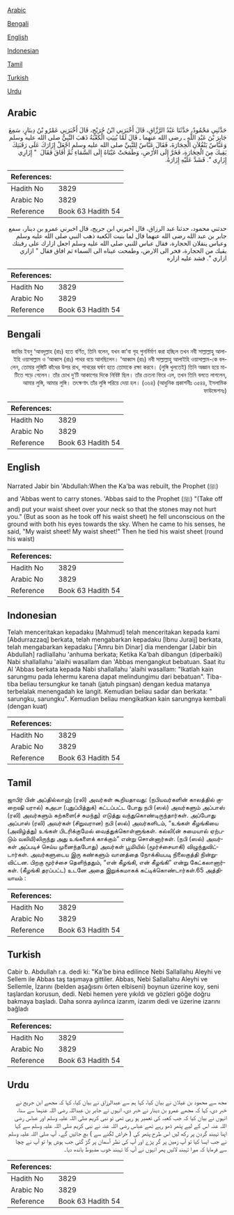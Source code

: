 [Arabic](#arabic)

[Bengali](#bengali)

[English](#english)

[Indonesian](#indonesian)

[Tamil](#tamil)

[Turkish](#turkish)

[Urdu](#urdu)

## Arabic


<div dir="rtl" lang="ar" style={{fontSize:'larger',backgroundColor:'#f8f9fa',padding:20}}>
حَدَّثَنِي مَحْمُودٌ، حَدَّثَنَا عَبْدُ الرَّزَّاقِ، قَالَ أَخْبَرَنِي ابْنُ جُرَيْجٍ، قَالَ أَخْبَرَنِي عَمْرُو بْنُ دِينَارٍ، سَمِعَ جَابِرَ بْنَ عَبْدِ اللَّهِ ـ رضى الله عنهما ـ قَالَ لَمَّا بُنِيَتِ الْكَعْبَةُ ذَهَبَ النَّبِيُّ صلى الله عليه وسلم وَعَبَّاسٌ يَنْقُلاَنِ الْحِجَارَةَ، فَقَالَ عَبَّاسٌ لِلنَّبِيِّ صلى الله عليه وسلم اجْعَلْ إِزَارَكَ عَلَى رَقَبَتِكَ يَقِيكَ مِنَ الْحِجَارَةِ، فَخَرَّ إِلَى الأَرْضِ، وَطَمَحَتْ عَيْنَاهُ إِلَى السَّمَاءِ ثُمَّ أَفَاقَ فَقَالَ ‏ "‏ إِزَارِي إِزَارِي ‏"‏‏.‏ فَشَدَّ عَلَيْهِ إِزَارَهُ‏.‏
</div>
<div style={{backgroundColor:'#f8f9fa',padding:20, marginBottom: 10}}><table> <thead> <tr> <th>References:</th> <th></th> </tr> </thead> <tbody><tr><td>Hadith No</td><td>3829</td></tr><tr><td>Arabic No</td><td>3829</td></tr><tr><td>Reference</td><td>Book 63 Hadith 54</td></tr></tbody></table></div>


<div dir="rtl" lang="ar" style={{fontSize:'larger',backgroundColor:'#f8f9fa',padding:20}}>
حدثني محمود، حدثنا عبد الرزاق، قال اخبرني ابن جريج، قال اخبرني عمرو بن دينار، سمع جابر بن عبد الله رضى الله عنهما قال لما بنيت الكعبة ذهب النبي صلى الله عليه وسلم وعباس ينقلان الحجارة، فقال عباس للنبي صلى الله عليه وسلم اجعل ازارك على رقبتك يقيك من الحجارة، فخر الى الارض، وطمحت عيناه الى السماء ثم افاق فقال " ازاري ازاري ". فشد عليه ازاره
</div>
<div style={{backgroundColor:'#f8f9fa',padding:20, marginBottom: 10}}><table> <thead> <tr> <th>References:</th> <th></th> </tr> </thead> <tbody><tr><td>Hadith No</td><td>3829</td></tr><tr><td>Arabic No</td><td>3829</td></tr><tr><td>Reference</td><td>Book 63 Hadith 54</td></tr></tbody></table></div>

## Bengali


<div dir="rtl" lang="bn" style={{fontSize:'larger',backgroundColor:'#f8f9fa',padding:20}}>
জাবির ইবনু ‘আবদুল্লাহ (রাঃ) হতে বর্ণিত, তিনি বলেন, যখন কা’বা গৃহ পুনর্নির্মাণ করা হচ্ছিল তখন নবী সাল্লাল্লাহু আলাইহি ওয়াসাল্লাম ও ‘আব্বাস (রাঃ) পাথর বয়ে আনছিলেন। ‘আব্বাস (রাঃ) নবী সাল্লাল্লাহু আলাইহি ওয়াসাল্লাম-কে বললেন, তোমার লুঙ্গিটি কাঁধের উপর রাখ, পাথরের ঘর্ষণ হতে তোমাকে রক্ষা করবে। (লুঙ্গি খুলতেই) তিনি অজ্ঞান হয়ে মাটিতে পড়ে গেলেন। তাঁর চোখ দু’টি আকাশের দিকে নিবিষ্ট ছিল। তাঁর চেতনা ফিরে এল, তখন তিনি বলতে লাগলেন, আমার লুঙ্গি, আমার লুঙ্গি। তৎক্ষণাৎ তাঁর লুঙ্গি পরিয়ে দেয়া হল। (৩৬৪) (আধুনিক প্রকাশনীঃ ৩৫৪৪, ইসলামিক ফাউন্ডেশনঃ)
</div>
<div style={{backgroundColor:'#f8f9fa',padding:20, marginBottom: 10}}><table> <thead> <tr> <th>References:</th> <th></th> </tr> </thead> <tbody><tr><td>Hadith No</td><td>3829</td></tr><tr><td>Arabic No</td><td>3829</td></tr><tr><td>Reference</td><td>Book 63 Hadith 54</td></tr></tbody></table></div>

## English


<div dir="ltr" lang="en" style={{fontSize:'larger',backgroundColor:'#f8f9fa',padding:20}}>
Narrated Jabir bin 'Abdullah:When the Ka'ba was rebuilt, the Prophet (ﷺ) and 'Abbas went to carry stones. 'Abbas said to the Prophet (ﷺ) "(Take off and) put your waist sheet over your neck so that the stones may not hurt you." (But as soon as he took off his waist sheet) he fell unconscious on the ground with both his eyes towards the sky. When he came to his senses, he said, "My waist sheet! My waist sheet!" Then he tied his waist sheet (round his waist)
</div>
<div style={{backgroundColor:'#f8f9fa',padding:20, marginBottom: 10}}><table> <thead> <tr> <th>References:</th> <th></th> </tr> </thead> <tbody><tr><td>Hadith No</td><td>3829</td></tr><tr><td>Arabic No</td><td>3829</td></tr><tr><td>Reference</td><td>Book 63 Hadith 54</td></tr></tbody></table></div>

## Indonesian


<div dir="ltr" lang="id" style={{fontSize:'larger',backgroundColor:'#f8f9fa',padding:20}}>
Telah menceritakan kepadaku [Mahmud] telah menceritakan kepada kami [Abdurrazzaq] berkata, telah mengabarkan kepadaku [Ibnu Juraij] berkata, telah mengabarkan kepadaku ['Amru bin Dinar] dia mendengar [Jabir bin Abdullah] radliallahu 'anhuma berkata; Ketika Ka'bah dibangun (diperbaiki) Nabi shallallahu 'alaihi wasallam dan 'Abbas mengangkut bebatuan. Saat itu Al 'Abbas berkata kepada Nabi shallallahu 'alaihi wasallam: "Ikatlah kain sarungmu pada lehermu karena dapat melindungimu dari bebatuan". Tiba-tiba beliau tersungkur ke tanah (jatuh pingsan) dengan kedua matanya terbelalak menengadah ke langit. Kemudian beliau sadar dan berkata: " sarungku, sarungku". Kemudian beliau mengikatkan kain sarungnya kembali (dengan kuat)
</div>
<div style={{backgroundColor:'#f8f9fa',padding:20, marginBottom: 10}}><table> <thead> <tr> <th>References:</th> <th></th> </tr> </thead> <tbody><tr><td>Hadith No</td><td>3829</td></tr><tr><td>Arabic No</td><td>3829</td></tr><tr><td>Reference</td><td>Book 63 Hadith 54</td></tr></tbody></table></div>

## Tamil


<div dir="ltr" lang="ta" style={{fontSize:'larger',backgroundColor:'#f8f9fa',padding:20}}>
ஜாபிர் பின் அப்தில்லாஹ் (ரலி) அவர்கள் கூறியதாவது: (நபியவர்களின் காலத்தில் குறைஷி யரால்) கஅபா (புதுப்பித்துக்) கட்டப்பட்ட போது நபி (ஸல்) அவர்களும் அப்பாஸ் (ரலி) அவர்களும் கற்களை(ச் சுமந்து) எடுத்து வந்துகொண்டிருந்தார்கள். அப்போது அப்பாஸ் (ரலி) அவர்கள் (சிறுவரான) நபி (ஸல்) அவர்களிடம், “உங்கள் கீழங்கியை (அவிழ்த்து) உங்கள் பிடரிக்குமேல் வைத்துக்கொள்ளுங்கள். கல்லி(ன் சுமையால் ஏற்படும் வலியி)லிருந்து அது உங்களைக் காக்கும்” என்று சொன்னார்கள். (நபி (ஸல்) அவர்கள் அப்படிச் செய்ய முனைந்தபோது) அவர்கள் பூமியில் (மூர்ச்சையாகி) விழுந்துவிட்டார்கள். அவர்களுடைய இரு கண்களும் வானத்தை நோக்கியபடி நிலைகுத்தி நின்றுவிட்டன. பிறகு மூர்ச்சை தெளிந்ததும், “என் கீழங்கி, என் கீழங்கி” என்று கேட்கலானார்கள். (கீழங்கி தரப்பட்ட) உடனே அதை இறுக்கமாகக் கட்டிக்கொண்டார்கள்.65 அத்தியாயம் :
</div>
<div style={{backgroundColor:'#f8f9fa',padding:20, marginBottom: 10}}><table> <thead> <tr> <th>References:</th> <th></th> </tr> </thead> <tbody><tr><td>Hadith No</td><td>3829</td></tr><tr><td>Arabic No</td><td>3829</td></tr><tr><td>Reference</td><td>Book 63 Hadith 54</td></tr></tbody></table></div>

## Turkish


<div dir="ltr" lang="tr" style={{fontSize:'larger',backgroundColor:'#f8f9fa',padding:20}}>
Cabir b. Abdullah r.a. dedi ki: "Ka'be bina edilince Nebi Sallallahu Aleyhi ve Sellem ile Abbas taş taşımaya gittiler. Abbas, Nebi Sallallahu Aleyhi ve Sellemle, İzarını (belden aşağısını örten elbiseni) boynun üzerine koy, seni taşlardan korusun, dedi. Nebi hemen yere yıkıldı ve gözleri göğe doğru bakmaya başladı. Daha sonra ayılınca izarım, izarım dedi ve üzerine izarını bağladı
</div>
<div style={{backgroundColor:'#f8f9fa',padding:20, marginBottom: 10}}><table> <thead> <tr> <th>References:</th> <th></th> </tr> </thead> <tbody><tr><td>Hadith No</td><td>3829</td></tr><tr><td>Arabic No</td><td>3829</td></tr><tr><td>Reference</td><td>Book 63 Hadith 54</td></tr></tbody></table></div>

## Urdu


<div dir="rtl" lang="ur" style={{fontSize:'larger',backgroundColor:'#f8f9fa',padding:20}}>
مجھ سے محمود بن غیلان نے بیان کیا، کہا ہم سے عبدالرزاق نے بیان کیا، کہا کہ مجھے ابن جریج نے خبر دی، کہا کہ مجھے عمرو بن دینار نے خبر دی، انہوں نے جابر بن عبداللہ رضی اللہ عنہما سے سنا، انہوں نے بیان کیا کہ جب کعبہ کی تعمیر ہو رہی تھی تو نبی کریم صلی اللہ علیہ وسلم اور عباس رضی اللہ عنہ اس کے لیے پتھر ڈھو رہے تھے عباس رضی اللہ عنہ نے نبی کریم صلی اللہ علیہ وسلم سے کہا اپنا تہبند گردن پر رکھ لیں اس طرح پتھر کی ( خراش لگنے سے ) بچ جائیں گے۔ آپ صلی اللہ علیہ وسلم نے جب ایسا کیا تو آپ زمین پر گر پڑے اور آپ کی نظر آسمان پر گڑ گئی جب ہوش ہوا تو آپ نے چچا سے فرمایا کہ میرا تہبند لائیں پھر انہوں نے آپ کا تہبند خوب مضبوط باندھ دیا۔
</div>
<div style={{backgroundColor:'#f8f9fa',padding:20, marginBottom: 10}}><table> <thead> <tr> <th>References:</th> <th></th> </tr> </thead> <tbody><tr><td>Hadith No</td><td>3829</td></tr><tr><td>Arabic No</td><td>3829</td></tr><tr><td>Reference</td><td>Book 63 Hadith 54</td></tr></tbody></table></div>
